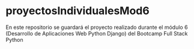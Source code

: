 # proyectosIndividualesMod6
En este repositorio se guardará el proyecto realizado durante el módulo 6 (Desarrollo de Aplicaciones Web Python Django) del Bootcamp Full Stack Python
